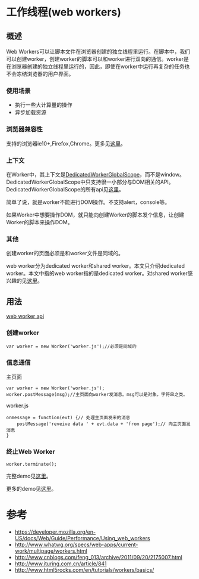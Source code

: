 # 工作线程(web workers)
## 概述
Web Workers可以让脚本文件在浏览器创建的独立线程里运行。在脚本中，我们可以创建worker，创建worker的脚本可以和worker进行双向的通信。worker是在浏览器创建的独立线程里运行的，因此，即使在worker中运行再复杂的任务也不会冻结浏览器的用户界面。

### 使用场景
* 执行一些大计算量的操作
* 异步加载资源

### 浏览器兼容性
支持的浏览器ie10+,Firefox,Chrome。更多见[这里](http://caniuse.com/webworkers)。

### 上下文
在Worker中，其上下文是[DedicatedWorkerGlobalScope](https://developer.mozilla.org/en-US/docs/Web/API/DedicatedWorkerGlobalScope)，而不是window。DedicatedWorkerGlobalScope中只支持很一小部分与DOM相关的API。DedicatedWorkerGlobalScope的所有api见[这里](https://developer.mozilla.org/en-US/docs/Web/API/Worker/Functions_and_classes_available_to_workers)。

简单了说，就是worker不能进行DOM操作。不支持alert，console等。

如果Worker中想要操作DOM，就只能向创建Worker的脚本发个信息，让创建Worker的脚本来操作DOM。


### 其他
创建worker的页面必须是和worker文件是同域的。

web worker分为dedicated worker和shared worker。本文只介绍dedicated worker。本文中指的web worker指的是dedicated worker。对shared worker感兴趣的见[这里](http://www.whatwg.org/specs/web-apps/current-work/multipage/workers.html#sharedworker)。


## 用法
[web worker api](https://developer.mozilla.org/en-US/docs/Web/API/Worker)

### 创建worker
```
var worker = new Worker('worker.js');//必须是同域的
```

### 信息通信
主页面
```
var worker = new Worker('worker.js');
worker.postMessage(msg);//主页面向worker发消息。msg可以是对象，字符串之类。
```

worker.js
```
onmessage = function(evt) {// 处理主页面发来的消息
    postMessage('reveive data ' + evt.data + 'from page');// 向主页面发消息
}

```

### 终止Web Worker
```
worker.terminate();
```
完整demo见[这里](http://iamjoel.github.io/html5-demo/web-worker/index.html)。

更多的demo见[这里](https://developer.mozilla.org/en-US/docs/Web/Guide/Performance/Using_web_workers#Examples)。


# 参考
* https://developer.mozilla.org/en-US/docs/Web/Guide/Performance/Using_web_workers
* http://www.whatwg.org/specs/web-apps/current-work/multipage/workers.html
* http://www.cnblogs.com/feng_013/archive/2011/09/20/2175007.html
* http://www.ituring.com.cn/article/841
* http://www.html5rocks.com/en/tutorials/workers/basics/